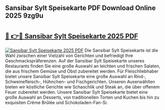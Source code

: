 ## Sansibar Sylt Speisekarte PDF Download Online 2025 9zg9u

# <h2><a href="http://gc93eq.nevu.top/?p=Sansibar+Sylt+Speisekarte">🔗 👉🔴 Sansibar Sylt Speisekarte 2025 PDF</a></h2>

[![Sansibar Sylt Speisekarte 2025 PDF](https://i.imgur.com/dBaPXMq.png)](http://gc93eq.nevu.top/?p=Sansibar+Sylt+Speisekarte)
Die Sansibar Sylt Speisekarte ist die Wahl zwischen einer Vielzahl von Gerichten und befriedigt Ihre Geschmackspräferenzen. Auf der Sansibar Sylt Speisekarte unseres Restaurants finden Sie eine große Auswahl an leichten und frischen Salaten, die aus frischem Gemüse und Obst zubereitet werden. Für Fleischliebhaber bietet unsere Sansibar Sylt Speisekarte eine große Auswahl an Rind-, Schweinefleisch-, Hühnchen- und Fischgerichten. Unseren Auserwählten bieten wir köstliche Gerichte wie Schaschlik und Steak an, die über offenem Feuer zubereitet werden. Unsere Sansibar Sylt Speisekarte bietet eine große Auswahl an Desserts, von traditionellen Torten und Kuchen bis hin zu exquisiten Crème Brûlée und Schokoladen-Fan-Si.
